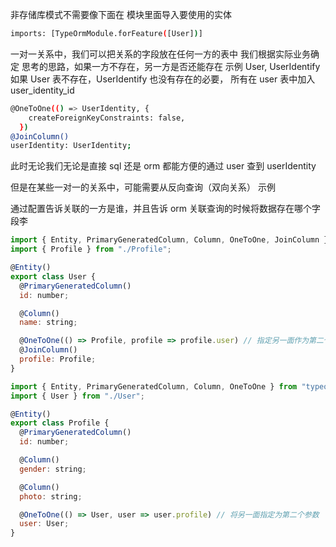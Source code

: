 非存储库模式不需要像下面在 模块里面导入要使用的实体
```bash
imports: [TypeOrmModule.forFeature([User])]
```

一对一关系中，我们可以把关系的字段放在任何一方的表中
我们根据实际业务确定
思考的思路，如果一方不存在，另一方是否还能存在
示例 User, UserIdentify
如果 User 表不存在，UserIdentify 也没有存在的必要，
所有在 user 表中加入 user_identity_id

```bash
@OneToOne(() => UserIdentity, {
    createForeignKeyConstraints: false,
  })
@JoinColumn()
userIdentity: UserIdentity;
```

此时无论我们无论是直接 sql 还是 orm 都能方便的通过 user 查到 userIdentity

但是在某些一对一的关系中，可能需要从反向查询（双向关系）
示例

通过配置告诉关联的一方是谁，并且告诉 orm 关联查询的时候将数据存在哪个字段李
```javascript
import { Entity, PrimaryGeneratedColumn, Column, OneToOne, JoinColumn } from "typeorm";
import { Profile } from "./Profile";

@Entity()
export class User {
  @PrimaryGeneratedColumn()
  id: number;

  @Column()
  name: string;

  @OneToOne(() => Profile, profile => profile.user) // 指定另一面作为第二个参数
  @JoinColumn()
  profile: Profile;
}
```


```javascript
import { Entity, PrimaryGeneratedColumn, Column, OneToOne } from "typeorm";
import { User } from "./User";

@Entity()
export class Profile {
  @PrimaryGeneratedColumn()
  id: number;

  @Column()
  gender: string;

  @Column()
  photo: string;

  @OneToOne(() => User, user => user.profile) // 将另一面指定为第二个参数
  user: User;
}
```

